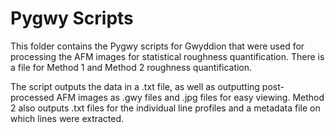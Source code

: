 # Pygwy Scripts

This folder contains the Pygwy scripts for Gwyddion that were used for processing the AFM images for statistical roughness quantification. There is a file for Method 1 and Method 2 roughness quantification.

The script outputs the data in a .txt file, as well as outputting post-processed AFM images as .gwy files and .jpg files for easy viewing. 
Method 2 also outputs .txt files for the individual line profiles and a metadata file on which lines were extracted. 
